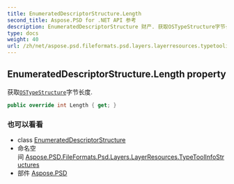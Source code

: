 ```yaml
---
title: EnumeratedDescriptorStructure.Length
second_title: Aspose.PSD for .NET API 参考
description: EnumeratedDescriptorStructure 财产. 获取OSTypeStructure字节长度.
type: docs
weight: 40
url: /zh/net/aspose.psd.fileformats.psd.layers.layerresources.typetoolinfostructures/enumerateddescriptorstructure/length/
---
```

## EnumeratedDescriptorStructure.Length property

获取[`OSTypeStructure`](../../../aspose.psd.fileformats.psd.layers.layerresources/ostypestructure/)字节长度.

```csharp
public override int Length { get; }
```

### 也可以看看

* class [EnumeratedDescriptorStructure](../)
* 命名空间 [Aspose.PSD.FileFormats.Psd.Layers.LayerResources.TypeToolInfoStructures](../../enumerateddescriptorstructure/)
* 部件 [Aspose.PSD](../../../)


